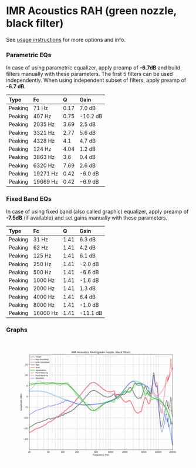 # IMR Acoustics RAH (green nozzle, black filter)
See [usage instructions](https://github.com/jaakkopasanen/AutoEq#usage) for more options and info.

### Parametric EQs
In case of using parametric equalizer, apply preamp of **-6.7dB** and build filters manually
with these parameters. The first 5 filters can be used independently.
When using independent subset of filters, apply preamp of **-6.7 dB**.

| Type    | Fc       |    Q | Gain     |
|:--------|:---------|:-----|:---------|
| Peaking | 71 Hz    | 0.17 | 7.0 dB   |
| Peaking | 407 Hz   | 0.75 | -10.2 dB |
| Peaking | 2035 Hz  | 3.69 | 2.5 dB   |
| Peaking | 3321 Hz  | 2.77 | 5.6 dB   |
| Peaking | 4328 Hz  | 4.1  | 4.7 dB   |
| Peaking | 124 Hz   | 4.04 | 1.2 dB   |
| Peaking | 3863 Hz  | 3.6  | 0.4 dB   |
| Peaking | 6320 Hz  | 7.69 | 2.6 dB   |
| Peaking | 19271 Hz | 0.42 | -6.0 dB  |
| Peaking | 19669 Hz | 0.42 | -6.9 dB  |

### Fixed Band EQs
In case of using fixed band (also called graphic) equalizer, apply preamp of **-7.5dB**
(if available) and set gains manually with these parameters.

| Type    | Fc       |    Q | Gain     |
|:--------|:---------|:-----|:---------|
| Peaking | 31 Hz    | 1.41 | 6.3 dB   |
| Peaking | 62 Hz    | 1.41 | 4.2 dB   |
| Peaking | 125 Hz   | 1.41 | 6.1 dB   |
| Peaking | 250 Hz   | 1.41 | -2.0 dB  |
| Peaking | 500 Hz   | 1.41 | -6.6 dB  |
| Peaking | 1000 Hz  | 1.41 | -1.6 dB  |
| Peaking | 2000 Hz  | 1.41 | 1.3 dB   |
| Peaking | 4000 Hz  | 1.41 | 6.4 dB   |
| Peaking | 8000 Hz  | 1.41 | -1.0 dB  |
| Peaking | 16000 Hz | 1.41 | -11.1 dB |

### Graphs
![](./IMR%20Acoustics%20RAH%20(green%20nozzle,%20black%20filter).png)